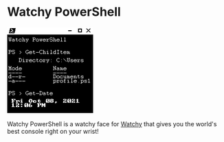 # Watchy PowerShell

![image](https://raw.githubusercontent.com/LeeHolmes/watchy_powershell/main/example.gif)

Watchy PowerShell is a watchy face for [Watchy](https://watchy.sqfmi.com/) that gives you the world's best console right on your wrist!
